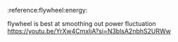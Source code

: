 :reference:flywheel:energy:

flywheel is best at smoothing out power fluctuation
https://youtu.be/YrXw4CmxljA?si=N3blsA2nbhS2URWw

